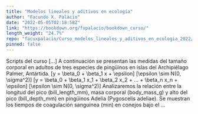 ```yaml
---
title: "Modelos lineales y aditivos en ecología"
author: "Facundo X. Palacio"
date: "2022-05-05T02:18:58Z"
link: "https://bookdown.org/fxpalacio/bookdown_curso/"
length_weight: "24.7%"
repo: "facuxpalacio/Curso_modelos_lineales_y_aditivos_en_ecologia_2022/bookdown_curso"
pinned: false
---
```


Scripts del curso [...] A continuación se presentan las medidas del tamaño corporal en adultos de tres especies de pingüinos en islas del Archipiélago Palmer, Antártida. \[y = \beta_0 + \beta_1 x + \epsilon\] \[\epsilon \sim N(0, \sigma^2)\] \[y = \beta_0 + \beta_1 x_1 + \beta_2 x_2 + ... + \beta_n x_n + \epsilon\] \[\epsilon \sim N(0, \sigma^2)\] Analizaremos la relación entre la longitud del pico (bill_length_mm), masa corporal (body_mass_g) y alto del pico (bill_depth_mm) en pingüinos Adelia (Pygoscelis adeliae). Se muestran los tiempos de coagulación sanguínea (min) en conejos bajo el ...
